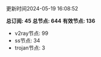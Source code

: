 更新时间2024-05-19 16:08:52

**总订阅: 45**
**总节点: 644**
**有效节点: 136**
- v2ray节点: 99
- ss节点: 34
- trojan节点: 3
